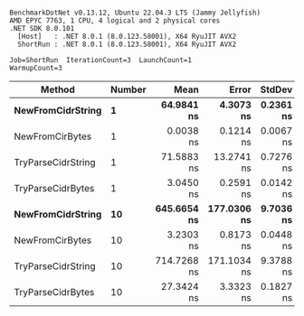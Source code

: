 ```

BenchmarkDotNet v0.13.12, Ubuntu 22.04.3 LTS (Jammy Jellyfish)
AMD EPYC 7763, 1 CPU, 4 logical and 2 physical cores
.NET SDK 8.0.101
  [Host]   : .NET 8.0.1 (8.0.123.58001), X64 RyuJIT AVX2
  ShortRun : .NET 8.0.1 (8.0.123.58001), X64 RyuJIT AVX2

Job=ShortRun  IterationCount=3  LaunchCount=1  
WarmupCount=3  

```
| Method             | Number | Mean        | Error       | StdDev    | Median      | Min         | Max         | Allocated |
|------------------- |------- |------------:|------------:|----------:|------------:|------------:|------------:|----------:|
| **NewFromCidrString**  | **1**      |  **64.9841 ns** |   **4.3073 ns** | **0.2361 ns** |  **65.1119 ns** |  **64.7116 ns** |  **65.1287 ns** |         **-** |
| NewFromCirBytes    | 1      |   0.0038 ns |   0.1214 ns | 0.0067 ns |   0.0000 ns |   0.0000 ns |   0.0115 ns |         - |
| TryParseCidrString | 1      |  71.5883 ns |  13.2741 ns | 0.7276 ns |  71.8184 ns |  70.7735 ns |  72.1731 ns |         - |
| TryParseCidrBytes  | 1      |   3.0450 ns |   0.2591 ns | 0.0142 ns |   3.0448 ns |   3.0309 ns |   3.0593 ns |         - |
| **NewFromCidrString**  | **10**     | **645.6654 ns** | **177.0306 ns** | **9.7036 ns** | **650.5357 ns** | **634.4912 ns** | **651.9693 ns** |         **-** |
| NewFromCirBytes    | 10     |   3.2303 ns |   0.8173 ns | 0.0448 ns |   3.2466 ns |   3.1796 ns |   3.2646 ns |         - |
| TryParseCidrString | 10     | 714.7268 ns | 171.1034 ns | 9.3788 ns | 719.7646 ns | 703.9057 ns | 720.5101 ns |         - |
| TryParseCidrBytes  | 10     |  27.3424 ns |   3.3323 ns | 0.1827 ns |  27.3984 ns |  27.1383 ns |  27.4905 ns |         - |
